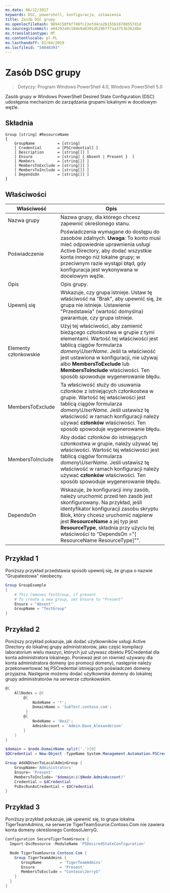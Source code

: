 ```yaml
---
ms.date: 06/12/2017
keywords: DSC, powershell, konfiguracja, ustawienia
title: Zasób DSC grupy
ms.openlocfilehash: 9894150f6f749fc23efd4ce2b155b18788557d1d
ms.sourcegitcommit: e04292a9c10de9a8391d529b7f7aa3753b362dbe
ms.translationtype: MT
ms.contentlocale: pl-PL
ms.lasthandoff: 01/04/2019
ms.locfileid: "54048393"
---
```

# <a name="dsc-group-resource"></a>Zasób DSC grupy

> Dotyczy: Program Windows PowerShell 4.0, Windows PowerShell 5.0

Zasób grupy w Windows PowerShell Desired State Configuration (DSC) udostępnia mechanizm do zarządzania grupami lokalnymi w docelowym węźle.

## <a name="syntax"></a>Składnia

```
Group [string] #ResourceName
{
    GroupName          = [string]
    [ Credential       = [PSCredential] ]
    [ Description      = [string[]] ]
    [ Ensure           = [string] { Absent | Present }  ]
    [ Members          = [string[]] ]
    [ MembersToExclude = [string[]] ]
    [ MembersToInclude = [string[]] ]
    [ DependsOn        = [string[]] ]
}
```

## <a name="properties"></a>Właściwości

|  Właściwość  |  Opis   |
|---|---|
| Nazwa grupy| Nazwa grupy, dla którego chcesz zapewnić określonego stanu.|
| Poświadczenie| Poświadczenia wymagane do dostępu do zasobów zdalnych. **Uwaga**: To konto musi mieć odpowiednie uprawnienia usługi Active Directory, aby dodać wszystkie konta innego niż lokalne grupy; w przeciwnym razie wystąpi błąd, gdy konfiguracja jest wykonywana w docelowym węźle.
| Opis| Opis grupy.|
| Upewnij się| Wskazuje, czy grupa istnieje. Ustaw tę właściwość na "Brak", aby upewnić się, że grupa nie istnieje. Ustawienie "Przedstawia" (wartość domyślna) gwarantuje, czy grupa istnieje.|
| Elementy członkowskie| Użyj tej właściwości, aby zamienić bieżącego członkostwa w grupie z tymi elementami. Wartość tej właściwości jest tablicą ciągów formularza *domeny*\\*UserName*. Jeśli ta właściwość jest ustawiona w konfiguracji, nie używaj albo **MembersToExclude** lub **MembersToInclude** właściwości. Ten sposób spowoduje wygenerowanie błędu.|
| MembersToExclude| Ta właściwość służy do usuwania członków z istniejących członkostwa w grupie. Wartość tej właściwości jest tablicą ciągów formularza *domeny*\\*UserName*. Jeśli ustawisz tę właściwość w ramach konfiguracji należy używać **członków** właściwości. Ten sposób spowoduje wygenerowanie błędu.|
| MembersToInclude| Aby dodać członków do istniejących członkostwa w grupie, należy używać tej właściwości. Wartość tej właściwości jest tablicą ciągów formularza *domeny*\\*UserName*. Jeśli ustawisz tę właściwość w ramach konfiguracji należy używać **członków** właściwości. Ten sposób spowoduje wygenerowanie błędu.|
| DependsOn | Wskazuje, że konfiguracji inny zasób, należy uruchomić przed ten zasób jest skonfigurowany. Na przykład, jeśli identyfikator konfiguracji zasobu skryptu Blok, który chcesz uruchomić najpierw jest __ResourceName__ a jej typ jest __ResourceType__, składnia przy użyciu tej właściwości to "DependsOn ="[ ResourceName ResourceType]"".|

## <a name="example-1"></a>Przykład 1

Poniższy przykład przedstawia sposób upewnij się, że grupa o nazwie "Grupatestowa" nieobecny.

```powershell
Group GroupExample
{
    # This removes TestGroup, if present
    # To create a new group, set Ensure to "Present“
    Ensure = "Absent"
    GroupName = "TestGroup"
}
```

## <a name="example-2"></a>Przykład 2

Poniższy przykład pokazuje, jak dodać użytkowników usługi Active Directory do lokalnej grupy administratorów, jako część kompilacji laboratorium wielu maszyn, których już używasz obiektu PSCredential dla konta administratora lokalnego.
Ponieważ jest on również używany dla konta administratora domeny (po promocji domeny), następnie należy przekonwertować tej PSCredential istniejących poświadczeń domeny przyjazna.
Następnie możemy dodać użytkownika domeny do lokalnej grupy administratorów na serwerze członkowskim.

```powershell
@{
    AllNodes = @(
        @{
            NodeName = '*';
            DomainName = 'SubTest.contoso.com';
         }
        @{
            NodeName = 'Box2';
            AdminAccount = 'Admin-Dave_Alexanderson'
        }
    )
}

$domain = $node.DomainName.split('.')[0]
$DCredential = New-Object -TypeName System.Management.Automation.PSCredential -ArgumentList ("$domain\$($credential.Username)", $Credential.Password)

Group AddADUserToLocalAdminGroup {
    GroupName='Administrators'
    Ensure= 'Present'
    MembersToInclude= "$domain\$($Node.AdminAccount)"
    Credential = $dCredential
    PsDscRunAsCredential = $DCredential
}
```

## <a name="example-3"></a>Przykład 3

Poniższy przykład pokazuje, jak upewnić się, to grupa lokalna TigerTeamAdmins, na serwerze TigerTeamSource.Contoso.Com nie zawiera konta domeny określonego Contoso\JerryG.

```powershell
Configuration SecureTigerTeamSrouce {
  Import-DscResource -ModuleName 'PSDesiredStateConfiguration'

  Node TigerTeamSource.Contoso.Com {
    Group TigerTeamAdmins {
       GroupName        = 'TigerTeamAdmins'
       Ensure           = 'Present'
       MembersToExclude = "Contoso\JerryG"
    }
  }
}
```